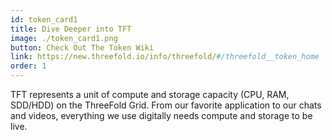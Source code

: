 ```yaml
---
id: token_card1
title: Dive Deeper into TFT
image: ./token_card1.png
button: Check Out The Token Wiki
link: https://new.threefold.io/info/threefold/#/threefold__token_home
order: 1
---
```


TFT represents a unit of compute and storage capacity (CPU, RAM, SDD/HDD) on the ThreeFold Grid. From our favorite application to our chats and videos, everything we use digitally needs compute and storage to be live.

